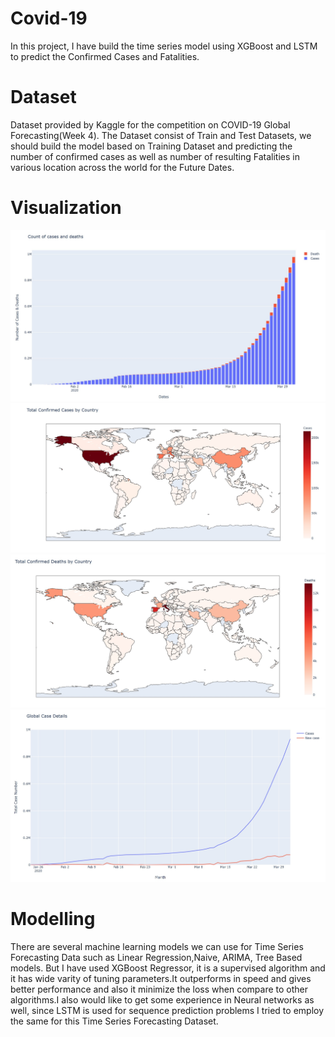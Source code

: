 # Covid-19
In this project, I have build the time series model using XGBoost and LSTM to predict the Confirmed Cases and Fatalities.

# Dataset

Dataset provided by Kaggle for the competition on COVID-19 Global Forecasting(Week 4). The Dataset consist of Train and Test Datasets, we should build the model based on Training Dataset and predicting the number of confirmed cases as well as number of resulting Fatalities in various location across the world for the Future Dates.

# Visualization

![](Visualization_Images/Count_of_Cases_and_Deaths.png)
![](Visualization_Images/Confirmed_Cases.png)
![](Visualization_Images/Confirmed_Deaths.png)
![](Visualization_Images/Global_Case.png)
# Modelling

There are several machine learning models we can use for Time Series Forecasting Data such as Linear Regression,Naive, ARIMA, Tree Based models. But I have used XGBoost Regressor, it is a supervised algorithm and it has wide varity of tuning parameters.It outperforms in speed and gives better performance and also it minimize the loss when compare to other algorithms.I also would like to get some experience in Neural networks as well, since LSTM is used for sequence prediction problems I tried to employ the same for this Time Series Forecasting Dataset.
